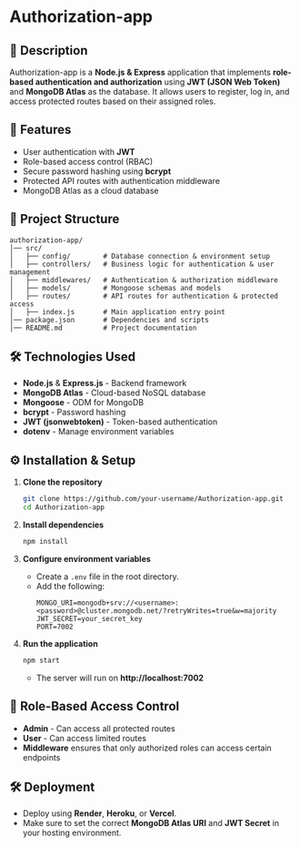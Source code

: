 # Authorization-app

## 📌 Description
Authorization-app is a **Node.js & Express** application that implements **role-based authentication and authorization** using **JWT (JSON Web Token)** and **MongoDB Atlas** as the database. It allows users to register, log in, and access protected routes based on their assigned roles.

## 🚀 Features
- User authentication with **JWT**
- Role-based access control (RBAC)
- Secure password hashing using **bcrypt**
- Protected API routes with authentication middleware
- MongoDB Atlas as a cloud database

## 📁 Project Structure
```
authorization-app/
│── src/
│   ├── config/        # Database connection & environment setup
│   ├── controllers/   # Business logic for authentication & user management
│   ├── middlewares/   # Authentication & authorization middleware
│   ├── models/        # Mongoose schemas and models
│   ├── routes/        # API routes for authentication & protected access
│   ├── index.js       # Main application entry point
│── package.json       # Dependencies and scripts
│── README.md          # Project documentation
```

## 🛠️ Technologies Used
- **Node.js** & **Express.js** - Backend framework
- **MongoDB Atlas** - Cloud-based NoSQL database
- **Mongoose** - ODM for MongoDB
- **bcrypt** - Password hashing
- **JWT (jsonwebtoken)** - Token-based authentication
- **dotenv** - Manage environment variables

## ⚙️ Installation & Setup
1. **Clone the repository**
   ```sh
   git clone https://github.com/your-username/Authorization-app.git
   cd Authorization-app
   ```

2. **Install dependencies**
   ```sh
   npm install
   ```

3. **Configure environment variables**
   - Create a `.env` file in the root directory.
   - Add the following:
     ```
     MONGO_URI=mongodb+srv://<username>:<password>@cluster.mongodb.net/?retryWrites=true&w=majority
     JWT_SECRET=your_secret_key
     PORT=7002
     ```

4. **Run the application**
   ```sh
   npm start
   ```
   - The server will run on **http://localhost:7002**


## 🔐 Role-Based Access Control
- **Admin** - Can access all protected routes
- **User** - Can access limited routes
- **Middleware** ensures that only authorized roles can access certain endpoints

## 🛠️ Deployment
- Deploy using **Render**, **Heroku**, or **Vercel**.
- Make sure to set the correct **MongoDB Atlas URI** and **JWT Secret** in your hosting environment.

